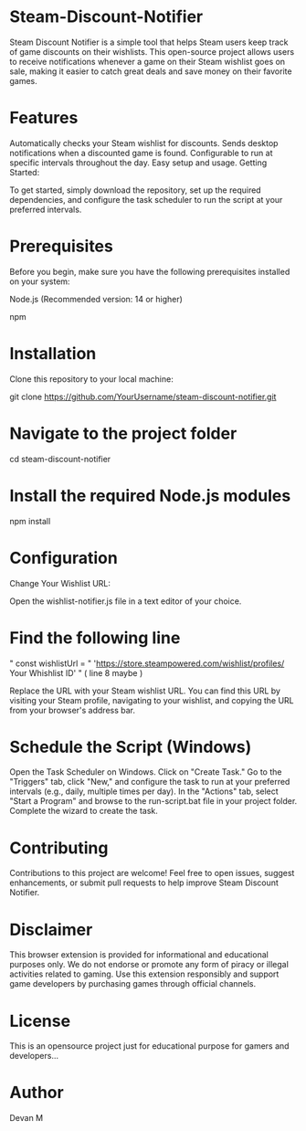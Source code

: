 # Steam-Discount-Notifier

Steam Discount Notifier is a simple tool that helps Steam users keep track of game discounts on their wishlists. This open-source project allows users to receive notifications whenever a game on their Steam wishlist goes on sale, making it easier to catch great deals and save money on their favorite games.

# Features #

Automatically checks your Steam wishlist for discounts.
Sends desktop notifications when a discounted game is found.
Configurable to run at specific intervals throughout the day.
Easy setup and usage.
Getting Started:

To get started, simply download the repository, set up the required dependencies, and configure the task scheduler to run the script at your preferred intervals.

# Prerequisites #

Before you begin, make sure you have the following prerequisites installed on your system:

Node.js (Recommended version: 14 or higher)

npm

# Installation #

Clone this repository to your local machine:

git clone https://github.com/YourUsername/steam-discount-notifier.git

# Navigate to the project folder #

cd steam-discount-notifier

# Install the required Node.js modules #

npm install

# Configuration #

Change Your Wishlist URL:

Open the wishlist-notifier.js file in a text editor of your choice.

# Find the following line #

" const wishlistUrl = " 'https://store.steampowered.com/wishlist/profiles/ Your Whishlist ID' " ( line 8 maybe )

Replace the URL with your Steam wishlist URL. You can find this URL by visiting your Steam profile, navigating to your wishlist, and copying the URL from your browser's address bar.

# Schedule the Script (Windows) #

Open the Task Scheduler on Windows.
Click on "Create Task."
Go to the "Triggers" tab, click "New," and configure the task to run at your preferred intervals (e.g., daily, multiple times per day).
In the "Actions" tab, select "Start a Program" and browse to the run-script.bat file in your project folder.
Complete the wizard to create the task.

# Contributing #

Contributions to this project are welcome! Feel free to open issues, suggest enhancements, or submit pull requests to help improve Steam Discount Notifier.

# Disclaimer #
This browser extension is provided for informational and educational purposes only. We do not endorse or promote any form of piracy or illegal activities related to gaming. Use this extension responsibly and support game developers by purchasing games through official channels.

# License #
This is an opensource project just for educational purpose for gamers and developers...

# Author #

Devan M
